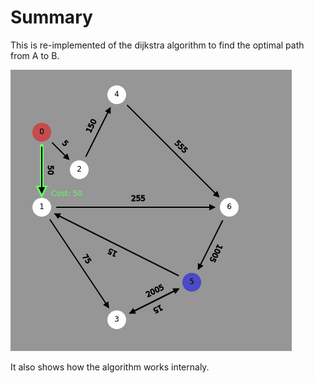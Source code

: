 # Summary
This is re-implemented of the dijkstra algorithm to find the optimal path from A to B.

![](imgs/dijkstra.gif)

It also shows how the algorithm works internaly. 